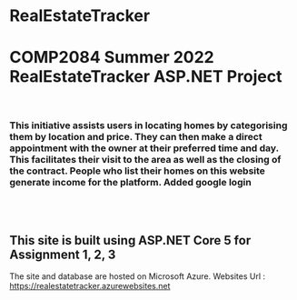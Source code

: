 # RealEstateTracker

<h1>COMP2084 Summer 2022 RealEstateTracker ASP.NET Project</h1>
<br/>
<h3>This initiative assists users in locating homes by categorising them by location and price. They can then make a direct appointment with the owner at their preferred time and day. This facilitates their visit to the area as well as the closing of the contract. People who list their homes on this website generate income for the platform. Added google login</h3>
<br/>
<br/>
<h2>This site is built using ASP.NET Core 5 for Assignment 1, 2, 3</h2>


<p>The site and database are hosted on Microsoft Azure. Websites Url : <a href="https://realestatetracker.azurewebsites.net">https://realestatetracker.azurewebsites.net</a></p>
